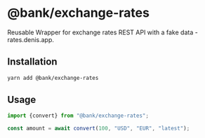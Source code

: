 # @bank/exchange-rates

Reusable Wrapper for exchange rates REST API with a fake data - rates.denis.app.

## Installation

```bash
yarn add @bank/exchange-rates
```

## Usage

```javascript
import {convert} from "@bank/exchange-rates";
```

```javascript
const amount = await convert(100, "USD", "EUR", "latest");
```
